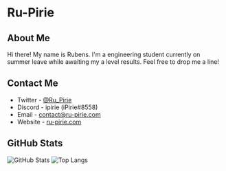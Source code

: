 # Ru-Pirie

## About Me
Hi there! My name is Rubens. I'm a engineering student currently on summer leave while awaiting my a level results. Feel free to drop me a line!

## Contact Me
- Twitter - [@Ru_Pirie](https://twitter.com/Ru_Pirie)
- Discord - ipirie (iPirie#8558)
- Email - contact@ru-pirie.com
- Website - [ru-pirie.com](https://ru-pirie.com)

## GitHub Stats
![GitHub Stats](https://github-readme-stats.vercel.app/api?username=ru-pirie&count_private=true&show_icons=true&theme=dark&include_all_commits=true)
![Top Langs](https://github-readme-stats.vercel.app/api/top-langs/?username=ru-pirie&theme=dark&layout=compact&langs_count=10&count_private=true)

